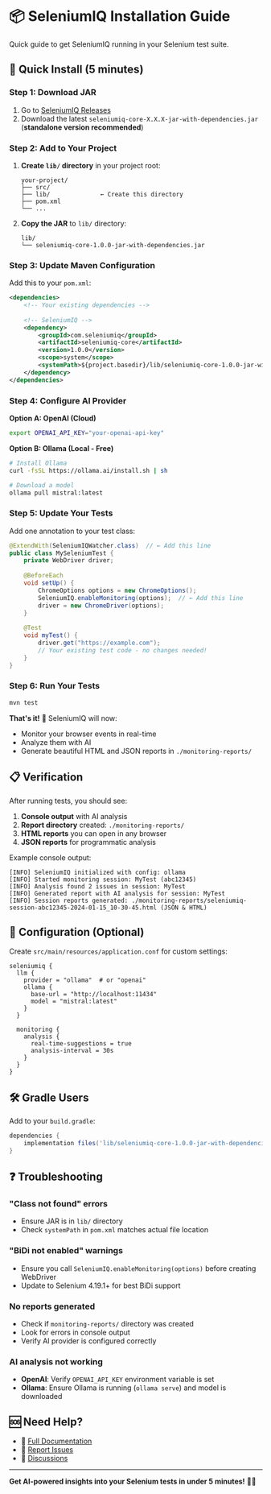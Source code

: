 # 📦 SeleniumIQ Installation Guide

Quick guide to get SeleniumIQ running in your Selenium test suite.

## 🚀 Quick Install (5 minutes)

### Step 1: Download JAR

1. Go to [SeleniumIQ Releases](https://github.com/yourusername/seleniumiq/releases)
2. Download the latest `seleniumiq-core-X.X.X-jar-with-dependencies.jar` (**standalone version recommended**)

### Step 2: Add to Your Project

1. **Create `lib/` directory** in your project root:
   ```
   your-project/
   ├── src/
   ├── lib/              ← Create this directory
   ├── pom.xml
   └── ...
   ```

2. **Copy the JAR** to `lib/` directory:
   ```
   lib/
   └── seleniumiq-core-1.0.0-jar-with-dependencies.jar
   ```

### Step 3: Update Maven Configuration

Add this to your `pom.xml`:

```xml
<dependencies>
    <!-- Your existing dependencies -->
    
    <!-- SeleniumIQ -->
    <dependency>
        <groupId>com.seleniumiq</groupId>
        <artifactId>seleniumiq-core</artifactId>
        <version>1.0.0</version>
        <scope>system</scope>
        <systemPath>${project.basedir}/lib/seleniumiq-core-1.0.0-jar-with-dependencies.jar</systemPath>
    </dependency>
</dependencies>
```

### Step 4: Configure AI Provider

**Option A: OpenAI (Cloud)**
```bash
export OPENAI_API_KEY="your-openai-api-key"
```

**Option B: Ollama (Local - Free)**
```bash
# Install Ollama
curl -fsSL https://ollama.ai/install.sh | sh

# Download a model
ollama pull mistral:latest
```

### Step 5: Update Your Tests

Add one annotation to your test class:

```java
@ExtendWith(SeleniumIQWatcher.class)  // ← Add this line
public class MySeleniumTest {
    private WebDriver driver;
    
    @BeforeEach
    void setUp() {
        ChromeOptions options = new ChromeOptions();
        SeleniumIQ.enableMonitoring(options);  // ← Add this line
        driver = new ChromeDriver(options);
    }
    
    @Test
    void myTest() {
        driver.get("https://example.com");
        // Your existing test code - no changes needed!
    }
}
```

### Step 6: Run Your Tests

```bash
mvn test
```

**That's it!** 🎉 SeleniumIQ will now:
- Monitor your browser events in real-time
- Analyze them with AI
- Generate beautiful HTML and JSON reports in `./monitoring-reports/`

## 📋 Verification

After running tests, you should see:

1. **Console output** with AI analysis
2. **Report directory** created: `./monitoring-reports/`
3. **HTML reports** you can open in any browser
4. **JSON reports** for programmatic analysis

Example console output:
```
[INFO] SeleniumIQ initialized with config: ollama
[INFO] Started monitoring session: MyTest (abc12345)
[INFO] Analysis found 2 issues in session: MyTest
[INFO] Generated report with AI analysis for session: MyTest
[INFO] Session reports generated: ./monitoring-reports/seleniumiq-session-abc12345-2024-01-15_10-30-45.html (JSON & HTML)
```

## 🔧 Configuration (Optional)

Create `src/main/resources/application.conf` for custom settings:

```hocon
seleniumiq {
  llm {
    provider = "ollama"  # or "openai"
    ollama {
      base-url = "http://localhost:11434"
      model = "mistral:latest"
    }
  }
  
  monitoring {
    analysis {
      real-time-suggestions = true
      analysis-interval = 30s
    }
  }
}
```

## 🛠️ Gradle Users

Add to your `build.gradle`:

```gradle
dependencies {
    implementation files('lib/seleniumiq-core-1.0.0-jar-with-dependencies.jar')
}
```

## ❓ Troubleshooting

### "Class not found" errors
- Ensure JAR is in `lib/` directory
- Check `systemPath` in `pom.xml` matches actual file location

### "BiDi not enabled" warnings
- Ensure you call `SeleniumIQ.enableMonitoring(options)` before creating WebDriver
- Update to Selenium 4.19.1+ for best BiDi support

### No reports generated
- Check if `monitoring-reports/` directory was created
- Look for errors in console output
- Verify AI provider is configured correctly

### AI analysis not working
- **OpenAI**: Verify `OPENAI_API_KEY` environment variable is set
- **Ollama**: Ensure Ollama is running (`ollama serve`) and model is downloaded

## 🆘 Need Help?

- 📖 [Full Documentation](README.md)
- 🐛 [Report Issues](https://github.com/yourusername/seleniumiq/issues)
- 💬 [Discussions](https://github.com/yourusername/seleniumiq/discussions)

---

**Get AI-powered insights into your Selenium tests in under 5 minutes!** 🧠✨